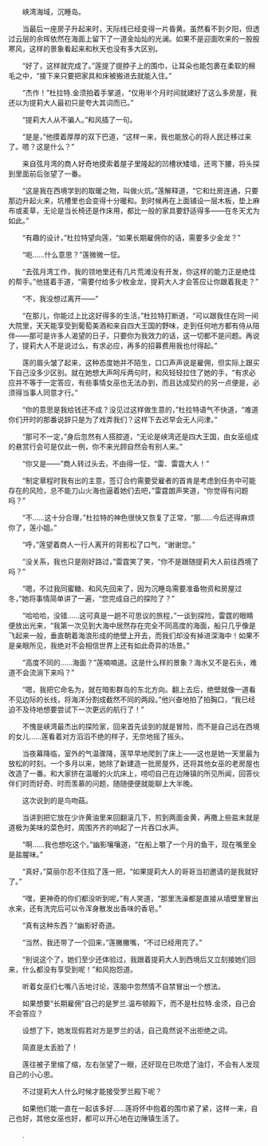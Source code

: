 　　峡湾海域，沉睡岛。

　　当最后一座房子升起来时，天际线已经变得一片昏黄。虽然看不到夕阳，但透过云层的余晖依然在海面上留下了一道金灿灿的光澜。如果不是迎面吹来的一股股寒风，这样的景象看起来和秋天也没有多大区别。

　　“好了，这样就完成了。”莲提了提脖子上的围巾，让耳朵也能包裹在柔软的棉毛之中，“接下来只要把家具和床被搬进去就能入住。”

　　“杰作！”杜拉特.金须拍着手掌道，“仅用半个月时间就建好了这么多房屋，我还以为提莉大人最初只是夸大其词而已。”

　　“提莉大人从不骗人。”和风插了一句。

　　“是是，”他摸着厚厚的双下巴道，“这样一来，我也能放心的将人民迁移过来了。嗯？这是什么？”

　　来自弦月湾的商人好奇地摸索着屋子里隆起的凹槽状矮墙，还弯下腰，将头探到里面前后张望了一番。

　　“这是我在西境学到的取暖之物，叫做火炕。”莲解释道，“它和灶房连通，只要那边升起火来，坑槽里也会变得十分暖和。到时候再在上面铺设一层木板，垫上麻布或麦草，无论是当长椅还是作床用，都比一般的家具要舒适得多――在冬天尤为如此。”

　　“有趣的设计，”杜拉特望向莲，“如果长期雇佣你的话，需要多少金龙？”

　　“呃……什么意思？”莲微微一怔。

　　“去弦月湾工作，我的领地里还有几片荒滩没有开发，你这样的能力正是绝佳的帮手。”他搓着手道，“需要付给多少枚金龙，提莉大人才会答应让你跟着我走？”

　　“不，我没想过离开――”

　　“在那儿，你能过上比这好得多的生活，”杜拉特打断道，“可以跟我住在同一间大院里，天天能享受到葡萄美酒和来自四大王国的野味，走到任何地方都有侍从陪伴――那可是许多人渴望的日子，只要你为我效力的话，这一切都不是问题。再说了，提莉大人不是说过么，有求必应，再多的招募费用我也付得起。”

　　莲的眉头皱了起来，这种态度她并不陌生，口口声声说是雇佣，但实际上跟买下自己没多少区别。就在她想大声呵斥两句时，和风轻轻拉住了她的手，“有求必应并不等于一定答应，有些事情女巫也无法办到，而且达成契约的另一点便是，必须得当事人同意才行。”

　　“你的意思是我给钱还不成？没见过这样做生意的，”杜拉特语气不快道，“难道你们开时的那番说辞只是为了戏弄我们？这样下去迟早会无人问津。”

　　“那可不一定，”身后忽然有人搭腔道，“无论是峡湾还是四大王国，由女巫组成的悬赏行会可是仅此一例，你不来光顾自然会有别人来。”

　　“你又是――”商人转过头去，不由得一怔，“雷、雷霆大人！”

　　“制定章程时我有出的主意，签订合约需要受雇者的首肯是考虑到任务中可能存在的风险，总不能刀山火海也逼着她们去吧，”雷霆朗声笑道，“你觉得有问题吗？”

　　“不……这十分合理，”杜拉特的神色很快又恢复了正常，“那……今后还得麻烦你了，莲小姐。”

　　“呼，”莲望着商人一行人离开的背影松了口气，“谢谢您。”

　　“没关系，我也只是刚好路过，”雷霆笑了笑，“你不是跟随提莉大人前往西境了吗？”

　　“嗯，不过我同蜜糖、和风先回来了，因为沉睡岛需要准备物资和房屋过冬，”她将事情简单讲了一遍，“您完成自己的探险了？”

　　“哈哈哈，没错……这可真是一趟不可思议的旅程，”一谈到探险，雷霆的眼睛便放出光来，“我第一次见到大海中居然存在完全不同高度的海面，船只几乎像是飞起来一般，垂直朝着海浪形成的绝壁上开去，而我们却没有掉进深海中！如果不是亲眼所见，我绝对不会相信世界上还有如此奇异的场景。”

　　“高度不同的……海面？”莲喃喃道。这是什么样的景象？海水又不是石头，难道不会流淌下来吗？”

　　“嗯，我把它命名为，就在暗影群岛的东北方向。翻上去后，绝壁就像一道看不见边际的长线，将海洋分割成截然不同的两段。”他兴奋地拍了拍胸口，“我已经迫不及待地想要尝试下一次更远的航行了！”

　　不愧是峡湾最杰出的探险家，回来首先谈到的就是冒险，而不是自己远在西境的女儿……莲看着对方滔滔不绝的样子，无奈地摇了摇头。

　　当夜幕降临，室外的气温骤降，莲早早地爬到了床上――这也是她一天里最为放松的时刻。一个多月以来，她除了新建造一批房屋外，还将其他女巫的老房屋也改造了一番。和大家挤在温暖的火炕床上，唠叨自己在边陲镇的所见所闻，回答伙伴们时而好奇、时而羡慕的问题，随随便便就能聊上大半晚。

　　这次说到的是鸟吻菇。

　　当讲到把它放在少许黄油里来回翻滚几下，煎到两面金黄，再撒上些盐末就是道极为美味的菜色时，周围齐齐的响起了一片吞口水声。

　　“啊……我也想吃这个。”幽影嚷嚷道，“在船上嚼了一个月的鱼干，现在嘴里全是盐腥味。”

　　“真好，”莫丽尔忍不住掐了莲一把，“如果提莉大人的哥哥当初邀请的是我就好了。”

　　“嘿，更神奇的你们都没听到呢，”有人笑道，“那里洗澡都是直接从墙壁里冒出水来，还有洗完后可以令浑身散发出香味的香皂。”

　　“真有这种东西？”幽影好奇道。

　　“当然，我还带了一个回来，”莲撇撇嘴，“不过已经用完了。”

　　“别说这个了，她们至少还体验过，我跟着提莉大人到西境后又立刻接她们回来，什么都没有享受到呢！”和风抱怨道。

　　听着女巫们七嘴八舌地讨论，莲脑中忽然情不自禁冒出一个想法。

　　如果想要“长期雇佣”自己的是罗兰.温布顿殿下，而不是杜拉特.金须，自己会不会答应？

　　设想了下，她发现假若对方是罗兰的话，自己竟然说不出拒绝之词。

　　简直是太丢脸了！

　　莲往被子里缩了缩，左右张望了一眼，还好现在已吹熄了油灯，不会有人发现自己的小心思。

　　不过提莉大人什么时候才能接受罗兰殿下呢？

　　如果他们能一直在一起该多好……莲将怀中抱着的围巾紧了紧，这样一来，自己也好，其他女巫也好，都可以开心地在边陲镇生活了。

　　.
